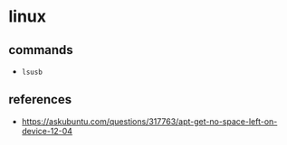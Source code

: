 # linux

## commands

* `lsusb`

## references

* https://askubuntu.com/questions/317763/apt-get-no-space-left-on-device-12-04